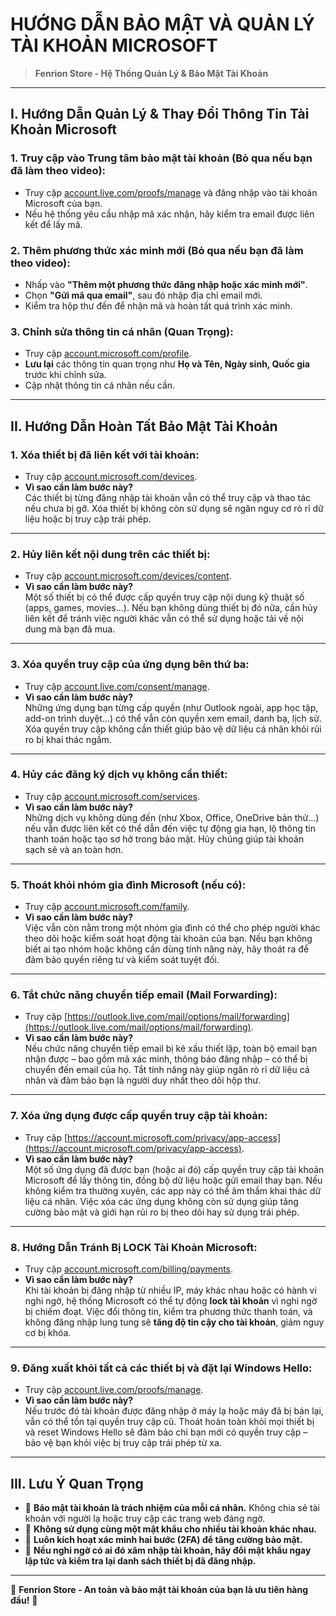 # HƯỚNG DẪN BẢO MẬT VÀ QUẢN LÝ TÀI KHOẢN MICROSOFT

> **Fenrion Store - Hệ Thống Quản Lý & Bảo Mật Tài Khoản**

---

## I. Hướng Dẫn Quản Lý & Thay Đổi Thông Tin Tài Khoản Microsoft

### 1. Truy cập vào Trung tâm bảo mật tài khoản (Bỏ qua nếu bạn đã làm theo video):
- Truy cập [account.live.com/proofs/manage](https://account.live.com/proofs/manage) và đăng nhập vào tài khoản Microsoft của bạn.
- Nếu hệ thống yêu cầu nhập mã xác nhận, hãy kiểm tra email được liên kết để lấy mã.

### 2. Thêm phương thức xác minh mới (Bỏ qua nếu bạn đã làm theo video):
- Nhấp vào **"Thêm một phương thức đăng nhập hoặc xác minh mới"**.
- Chọn **"Gửi mã qua email"**, sau đó nhập địa chỉ email mới.
- Kiểm tra hộp thư đến để nhận mã và hoàn tất quá trình xác minh.

### 3. Chỉnh sửa thông tin cá nhân (Quan Trọng):
- Truy cập [account.microsoft.com/profile](https://account.microsoft.com/profile).
- **Lưu lại** các thông tin quan trọng như **Họ và Tên, Ngày sinh, Quốc gia** trước khi chỉnh sửa.
- Cập nhật thông tin cá nhân nếu cần.

---

## II. Hướng Dẫn Hoàn Tất Bảo Mật Tài Khoản

### 1. Xóa thiết bị đã liên kết với tài khoản:
- Truy cập [account.microsoft.com/devices](https://account.microsoft.com/devices).
- **Vì sao cần làm bước này?**  
  Các thiết bị từng đăng nhập tài khoản vẫn có thể truy cập và thao tác nếu chưa bị gỡ. Xóa thiết bị không còn sử dụng sẽ ngăn nguy cơ rò rỉ dữ liệu hoặc bị truy cập trái phép.

---

### 2. Hủy liên kết nội dung trên các thiết bị:
- Truy cập [account.microsoft.com/devices/content](https://account.microsoft.com/devices/content).
- **Vì sao cần làm bước này?**  
  Một số thiết bị có thể được cấp quyền truy cập nội dung kỹ thuật số (apps, games, movies...). Nếu bạn không dùng thiết bị đó nữa, cần hủy liên kết để tránh việc người khác vẫn có thể sử dụng hoặc tải về nội dung mà bạn đã mua.

---

### 3. Xóa quyền truy cập của ứng dụng bên thứ ba:
- Truy cập [account.live.com/consent/manage](https://account.live.com/consent/Manage).
- **Vì sao cần làm bước này?**  
  Những ứng dụng bạn từng cấp quyền (như Outlook ngoài, app học tập, add-on trình duyệt...) có thể vẫn còn quyền xem email, danh bạ, lịch sử. Xóa quyền truy cập không cần thiết giúp bảo vệ dữ liệu cá nhân khỏi rủi ro bị khai thác ngầm.

---

### 4. Hủy các đăng ký dịch vụ không cần thiết:
- Truy cập [account.microsoft.com/services](https://account.microsoft.com/services).
- **Vì sao cần làm bước này?**  
  Những dịch vụ không dùng đến (như Xbox, Office, OneDrive bản thử...) nếu vẫn được liên kết có thể dẫn đến việc tự động gia hạn, lộ thông tin thanh toán hoặc tạo sơ hở trong bảo mật. Hủy chúng giúp tài khoản sạch sẽ và an toàn hơn.

---

### 5. Thoát khỏi nhóm gia đình Microsoft (nếu có):
- Truy cập [account.microsoft.com/family](https://account.microsoft.com/family).
- **Vì sao cần làm bước này?**  
  Việc vẫn còn nằm trong một nhóm gia đình có thể cho phép người khác theo dõi hoặc kiểm soát hoạt động tài khoản của bạn. Nếu bạn không biết ai tạo nhóm hoặc không cần dùng tính năng này, hãy thoát ra để đảm bảo quyền riêng tư và kiểm soát tuyệt đối.

---

### 6. Tắt chức năng chuyển tiếp email (Mail Forwarding):
- Truy cập [https://outlook.live.com/mail/options/mail/forwarding](https://outlook.live.com/mail/options/mail/forwarding).
- **Vì sao cần làm bước này?**  
  Nếu chức năng chuyển tiếp email bị kẻ xấu thiết lập, toàn bộ email bạn nhận được – bao gồm mã xác minh, thông báo đăng nhập – có thể bị chuyển đến email của họ. Tắt tính năng này giúp ngăn rò rỉ dữ liệu cá nhân và đảm bảo bạn là người duy nhất theo dõi hộp thư.

---

### 7. Xóa ứng dụng được cấp quyền truy cập tài khoản:
- Truy cập [https://account.microsoft.com/privacy/app-access](https://account.microsoft.com/privacy/app-access).
- **Vì sao cần làm bước này?**  
  Một số ứng dụng đã được bạn (hoặc ai đó) cấp quyền truy cập tài khoản Microsoft để lấy thông tin, đồng bộ dữ liệu hoặc gửi email thay bạn. Nếu không kiểm tra thường xuyên, các app này có thể âm thầm khai thác dữ liệu cá nhân. Việc xóa các ứng dụng không còn sử dụng giúp tăng cường bảo mật và giới hạn rủi ro bị theo dõi hay sử dụng trái phép.

---

### 8. Hướng Dẫn Tránh Bị LOCK Tài Khoản Microsoft:
- Truy cập [account.microsoft.com/billing/payments](https://account.microsoft.com/billing/payments).
- **Vì sao cần làm bước này?**  
  Khi tài khoản bị đăng nhập từ nhiều IP, máy khác nhau hoặc có hành vi nghi ngờ, hệ thống Microsoft có thể tự động **lock tài khoản** vì nghi ngờ bị chiếm đoạt. Việc đổi thông tin, kiểm tra phương thức thanh toán, và không đăng nhập lung tung sẽ **tăng độ tin cậy cho tài khoản**, giảm nguy cơ bị khóa.

---

### 9. Đăng xuất khỏi tất cả các thiết bị và đặt lại Windows Hello:
- Truy cập [account.live.com/proofs/manage](https://account.live.com/proofs/manage).
- **Vì sao cần làm bước này?**  
  Nếu trước đó tài khoản được đăng nhập ở máy lạ hoặc máy đã bị bán lại, vẫn có thể tồn tại quyền truy cập cũ. Thoát hoàn toàn khỏi mọi thiết bị và reset Windows Hello sẽ đảm bảo chỉ bạn mới có quyền truy cập – bảo vệ bạn khỏi việc bị truy cập trái phép từ xa.

---

## III. Lưu Ý Quan Trọng

- 🔹 **Bảo mật tài khoản là trách nhiệm của mỗi cá nhân.** Không chia sẻ tài khoản với người lạ hoặc truy cập các trang web đáng ngờ.
- 🔹 **Không sử dụng cùng một mật khẩu cho nhiều tài khoản khác nhau.**
- 🔹 **Luôn kích hoạt xác minh hai bước (2FA) để tăng cường bảo mật.**
- 🔹 **Nếu nghi ngờ có ai đó xâm nhập tài khoản, hãy đổi mật khẩu ngay lập tức và kiểm tra lại danh sách thiết bị đã đăng nhập.**

---

💎 **Fenrion Store - An toàn và bảo mật tài khoản của bạn là ưu tiên hàng đầu!** 💎
